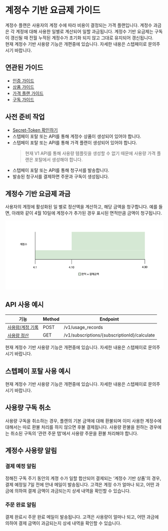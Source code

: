 # 계정수 기반 요금제 가이드

계정수 플랜은 사용자의 계정 수에 따라 비용이 결정되는 가격 플랜입니다. 계정수 과금은 각 계정에 대해 사용한 일별로 계산되어 일할 과금됩니다. 
계정수 기반 요금제는 구독이 갱신될 때 전월 누적된 계정수가 초기화 되지 않고 그대로 유지되어 갱신됩니다.  
현재 계정수 기반 사용량 기능은 개편중에 있습니다. 자세한 내용은 스텝페이로 문의주시기 바랍니다.

## 연관된 가이드

- [인증 가이드](./01_인증.md)
- [상품 가이드](./03_상품.md)
- [가격 플랜 가이드](./04-0_가격플랜.md)
- [구독 가이드](./06_구독..md)

## 사전 준비 작업

- [Secret-Token 확인하기](./01_인증.md#1-secret-token)
- 스텝페이 포탈 또는 API를 통해 계정수 상품이 생성되어 있어야 합니다.
- 스텝페이 포탈 또는 API를 통해 가격 플랜이 생성되어 있어야 합니다. 
  > 현재 V1 API를 통해 사용량 템플릿을 생성할 수 없기 때문에 사용량 가격 플랜은 포탈에서 생성해야 합니다.
- 스텝페이 포탈 또는 API를 통해 청구서를 발송합니다.
- 발송된 청구서를 결제하면 주문과 구독이 생성됩니다.

## 계정수 기반 요금제  과금

사용자의 계정에 활성화된 일 별로 정산액을 계산하고, 해당 금액을 청구합니다.
예를 들면, 아래와 같이 4월 10일에 계정수가 추가된 경우 표시된 면적만큼 금액이 청구됩니다.

![unit_price.png](../images/04_가격플랜/04-2_계정수/unit_price.png)

## API 사용 예시

| 기능                                                                | Method | Endpoint                                                                |
|-------------------------------------------------------------------|--------|-------------------------------------------------------------------------|
| [사용량/계정 기록](https://docs.steppay.kr/reference/createunitrecords)  | POST   | /v1/usage_records                                                       |
| [사용량 정산](https://docs.steppay.kr/reference/calculatesubscription) | GET    | /v1/subscriptions/{subscriptionId}/calculate                            |

현재 계정수 기반 사용량 기능은 개편중에 있습니다. 자세한 내용은 스텝페이로 문의주시기 바랍니다.

## 스텝페이 포탈 사용 예시

현재 계정수 기반 사용량 기능은 개편중에 있습니다. 자세한 내용은 스텝페이로 문의주시기 바랍니다.

## 사용량 구독 취소

사용량 구독을 취소하는 경우, 플랜의 기본 금액에 대해 환불되며 이미 사용한 계정수에 대해서는 따로 환불 처리를 하지 않으면 후불 결제됩니다. 
사용량 환불을 원하는 경우에는 취소된 구독의 ‘관련 주문 탭’에서 사용량 주문을 환불 처리해야 합니다.

## 계정수 사용량 알림

### 결제 예정 알림

정해진 구독 주기 동안의 계졍 수가 일할 합산되어 결제되는 ‘계정수 기반 상품'의 경우, 결제 예정일 7일 전에 안내 메일이 발송됩니다. 
고객은 계정 수가 얼마나 되고, 어떤 과금에 의하여 결제 금액이 과금되는지 상세 내역을 확인할 수 있습니다.

### 주문 완료 알림

결제 완료시 주문 완료 메일이 발송됩니다. 고객은 사용량이 얼마나 되고, 어떤 과금에 의하여 결제 금액이 과금되는지 상세 내역을 확인할 수 있습니다.